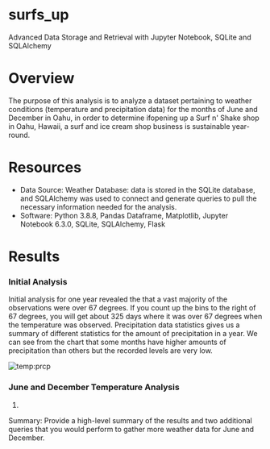# surfs_up
Advanced Data Storage and Retrieval with Jupyter Notebook, SQLite and SQLAlchemy

# Overview
The purpose of this analysis is to analyze a dataset pertaining to weather conditions (temperature and precipitation data) for the months of June and December in Oahu, in order to determine ifopening up a Surf n' Shake shop in Oahu, Hawaii, a surf and ice cream shop business is sustainable year-round.

# Resources
* Data Source: 
  Weather Database: data is stored in the SQLite database, and SQLAlchemy was used to connect and generate queries to pull the necessary information needed for the analysis.
* Software: Python 3.8.8, Pandas Dataframe, Matplotlib, Jupyter Notebook 6.3.0, SQLite, SQLAlchemy, Flask

# Results
### Initial Analysis 
Initial analysis for one year revealed the that a vast majority of the observations were over 67 degrees. If you count up the bins to the right of 67 degrees, you will get about 325 days where it was over 67 degrees when the temperature was observed. Precipitation data statistics gives us a summary of different statistics for the amount of precipitation in a year. We can see from the chart that some months have higher amounts of precipitation than others but the recorded levels are very low. 

![temp:prcp](https://user-images.githubusercontent.com/75961057/147171164-d7da8d83-0fdf-43d0-92e5-ba1901faf98a.png)

### June and December Temperature Analysis
1. 
Summary: Provide a high-level summary of the results and two additional queries that you would perform to gather more weather data for June and December.

